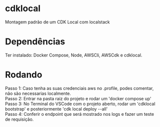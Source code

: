 # cdklocal
 Montagem padrão de um CDK Local com localstack
 
# Dependências
 Ter instalado: Docker Compose, Node, AWSCli, AWSCdk e cdklocal.
 
# Rodando
 Passo 1: Caso tenha as suas credenciais aws no .profile, podes comentar, não são necessarias localmente. <br>
 Passo 2: Entrar na pasta raiz do projeto e rodar um 'docker compose up' <br>
 Passo 3: No Terminal do VSCode com o projeto aberto, rodar um 'cdklocal bootstrap' e posteriormente 'cdk local deploy --all' <br>
 Passo 4: Conferir o endpoint que será mostrado nos logs e fazer um teste de requisição. 
 

